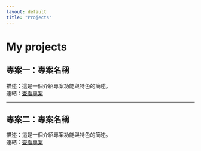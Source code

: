 ```yaml
---
layout: default
title: "Projects"
---
```


# My projects

## 專案一：專案名稱
描述：這是一個介紹專案功能與特色的簡述。  
連結：[查看專案](https://github.com/username/project1)

---

## 專案二：專案名稱
描述：這是一個介紹專案功能與特色的簡述。  
連結：[查看專案](https://github.com/username/project2)
